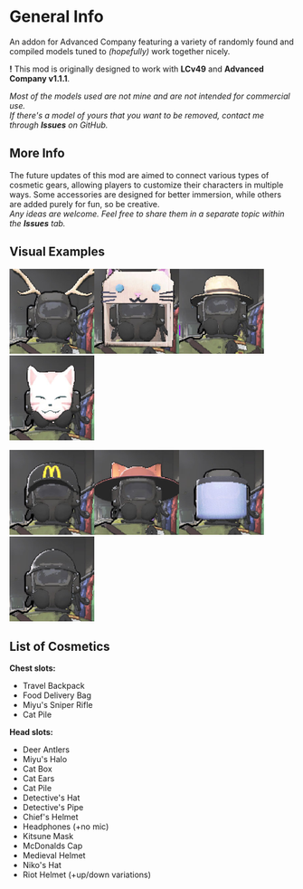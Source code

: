 # General Info
An addon for Advanced Company featuring a variety of randomly found and compiled models tuned to *(hopefully)* work together nicely.

**!** This mod is originally designed to work with **LCv49** and **Advanced Company v1.1.1**. 

*Most of the models used are not mine and are not intended for commercial use.  
If there's a model of yours that you want to be removed, contact me through **Issues** on GitHub.*

## More Info
The future updates of this mod are aimed to connect various types of cosmetic gears, allowing players to customize their characters in multiple ways. Some accessories are designed for better immersion, while others are added purely for fun, so be creative.  
*Any ideas are  welcome. Feel free to share them in a separate topic within the **Issues** tab.*

## Visual Examples
<p>
<img src="https://raw.githubusercontent.com/BranchieDev/Branch-Vanities/master/icons/antlers.jpg" alt="antlers" style="width:150px;"/><img src="https://raw.githubusercontent.com/BranchieDev/Branch-Vanities/master/icons/catbox.jpg" alt="catbox" style="width:150px;"/><img src="https://raw.githubusercontent.com/BranchieDev/Branch-Vanities/master/icons/detectivehat.jpg" alt="detective's hat" style="width:150px;"/><img src="https://raw.githubusercontent.com/BranchieDev/Branch-Vanities/master/icons/kitsunemask.jpg" alt="kitsune mask" style="width:150px;"/>
</p>
<p>
<img src="https://raw.githubusercontent.com/BranchieDev/Branch-Vanities/master/icons/mchat.jpg" alt="mchat" style="width:150px;"/><img src="https://raw.githubusercontent.com/BranchieDev/Branch-Vanities/master/icons/nikohat.jpg" alt="niko's hat" style="width:150px;"/><img src="https://raw.githubusercontent.com/BranchieDev/Branch-Vanities/master/icons/riotvisordown.jpg" alt="riot helmet" style="width:150px;"/><img src="https://raw.githubusercontent.com/BranchieDev/Branch-Vanities/master/icons/militaryhelmet.jpg" alt="military helmet" style="width:150px;"/>
</p>

## List of Cosmetics

**Chest slots:**
- Travel Backpack
- Food Delivery Bag
- Miyu's Sniper Rifle
- Cat Pile

**Head slots:**
- Deer Antlers
- Miyu's Halo
- Cat Box
- Cat Ears
- Cat Pile
- Detective's Hat
- Detective's Pipe
- Chief's Helmet
- Headphones (+no mic)
- Kitsune Mask
- McDonalds Cap
- Medieval Helmet
- Niko's Hat
- Riot Helmet (+up/down variations)